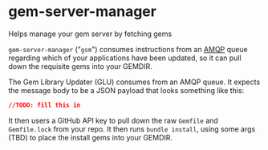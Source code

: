 gem-server-manager
==================

Helps manage your gem server by fetching gems

`gem-server-manager` ("`gsm`") consumes instructions from an
[AMQP](http://en.wikipedia.org/wiki/Advanced_Message_Queuing_Protocol)
queue regarding which of your applications have been updated, so it can
pull down the requisite gems into your GEMDIR.

The Gem Library Updater (GLU) consumes from an AMQP queue.  It expects
the message body to be a JSON payload that looks something like this:

```json
//TODO: fill this in
```

It then users a GitHub API key to pull down the raw `Gemfile` and
`Gemfile.lock` from your repo.  It then runs `bundle install`, using
some args (TBD) to place the install gems into your GEMDIR.
